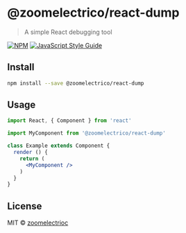 # @zoomelectrico/react-dump

> A simple React debugging tool

[![NPM](https://img.shields.io/npm/v/@zoomelectrico/react-dump.svg)](https://www.npmjs.com/package/@zoomelectrico/react-dump) [![JavaScript Style Guide](https://img.shields.io/badge/code_style-standard-brightgreen.svg)](https://standardjs.com)

## Install

```bash
npm install --save @zoomelectrico/react-dump
```

## Usage

```jsx
import React, { Component } from 'react'

import MyComponent from '@zoomelectrico/react-dump'

class Example extends Component {
  render () {
    return (
      <MyComponent />
    )
  }
}
```

## License

MIT © [zoomelectrioc](https://github.com/zoomelectrioc)
